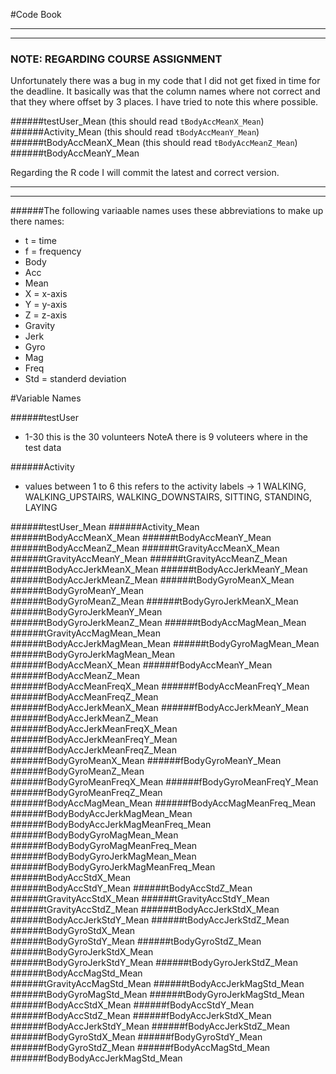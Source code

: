 #Code Book

---
***
### NOTE: REGARDING COURSE ASSIGNMENT 
Unfortunately there was a bug in my code that I did not get fixed in time for the deadline.
It basically was that the column names where not correct and that they where offset by 3 places. 
I have tried to note this where possible. 

######testUser_Mean  (this should read `tBodyAccMeanX_Mean`)
######Activity_Mean  (this should read `tBodyAccMeanY_Mean`)
######tBodyAccMeanX_Mean (this should read `tBodyAccMeanZ_Mean`)
######tBodyAccMeanY_Mean

Regarding the R code I will commit the latest and correct version. 

---
***
######The following variaable names uses these abbreviations to make up there names: 

- t = time 
- f = frequency 
- Body
- Acc 
- Mean 
- X = x-axis
- Y = y-axis
- Z = z-axis
- Gravity
- Jerk
- Gyro
- Mag
- Freq 
- Std = standerd deviation

 
#Variable Names


######testUser        
- 1-30 this is the 30 volunteers   NoteA  there is 9 voluteers where in the test data

######Activity
- values between 1 to 6  this refers to the activity labels -> 1 WALKING, WALKING_UPSTAIRS, WALKING_DOWNSTAIRS, SITTING, STANDING, LAYING

######testUser_Mean
######Activity_Mean
######tBodyAccMeanX_Mean
######tBodyAccMeanY_Mean
######tBodyAccMeanZ_Mean
######tGravityAccMeanX_Mean
######tGravityAccMeanY_Mean
######tGravityAccMeanZ_Mean
######tBodyAccJerkMeanX_Mean
######tBodyAccJerkMeanY_Mean           
######tBodyAccJerkMeanZ_Mean
######tBodyGyroMeanX_Mean
######tBodyGyroMeanY_Mean  
######tBodyGyroMeanZ_Mean
######tBodyGyroJerkMeanX_Mean
######tBodyGyroJerkMeanY_Mean          
######tBodyGyroJerkMeanZ_Mean
######tBodyAccMagMean_Mean
######tGravityAccMagMean_Mean          
######tBodyAccJerkMagMean_Mean
######tBodyGyroMagMean_Mean
######tBodyGyroJerkMagMean_Mean        
######fBodyAccMeanX_Mean
######fBodyAccMeanY_Mean
######fBodyAccMeanZ_Mean   
######fBodyAccMeanFreqX_Mean
######fBodyAccMeanFreqY_Mean
######fBodyAccMeanFreqZ_Mean           
######fBodyAccJerkMeanX_Mean
######fBodyAccJerkMeanY_Mean
######fBodyAccJerkMeanZ_Mean           
######fBodyAccJerkMeanFreqX_Mean
######fBodyAccJerkMeanFreqY_Mean
######fBodyAccJerkMeanFreqZ_Mean       
######fBodyGyroMeanX_Mean
######fBodyGyroMeanY_Mean
######fBodyGyroMeanZ_Mean  
######fBodyGyroMeanFreqX_Mean
######fBodyGyroMeanFreqY_Mean
######fBodyGyroMeanFreqZ_Mean          
######fBodyAccMagMean_Mean
######fBodyAccMagMeanFreq_Mean
######fBodyBodyAccJerkMagMean_Mean     
######fBodyBodyAccJerkMagMeanFreq_Mean
######fBodyBodyGyroMagMean_Mean
######fBodyBodyGyroMagMeanFreq_Mean    
######fBodyBodyGyroJerkMagMean_Mean
######fBodyBodyGyroJerkMagMeanFreq_Mean
######tBodyAccStdX_Mean    
######tBodyAccStdY_Mean
######tBodyAccStdZ_Mean
######tGravityAccStdX_Mean 
######tGravityAccStdY_Mean
######tGravityAccStdZ_Mean
######tBodyAccJerkStdX_Mean
######tBodyAccJerkStdY_Mean
######tBodyAccJerkStdZ_Mean
######tBodyGyroStdX_Mean   
######tBodyGyroStdY_Mean
######tBodyGyroStdZ_Mean
######tBodyGyroJerkStdX_Mean           
######tBodyGyroJerkStdY_Mean
######tBodyGyroJerkStdZ_Mean
######tBodyAccMagStd_Mean  
######tGravityAccMagStd_Mean
######tBodyAccJerkMagStd_Mean
######tBodyGyroMagStd_Mean 
######tBodyGyroJerkMagStd_Mean
######fBodyAccStdX_Mean
######fBodyAccStdY_Mean    
######fBodyAccStdZ_Mean
######fBodyAccJerkStdX_Mean
######fBodyAccJerkStdY_Mean
######fBodyAccJerkStdZ_Mean
######fBodyGyroStdX_Mean
######fBodyGyroStdY_Mean   
######fBodyGyroStdZ_Mean
######fBodyAccMagStd_Mean
######fBodyBodyAccJerkMagStd_Mean 

